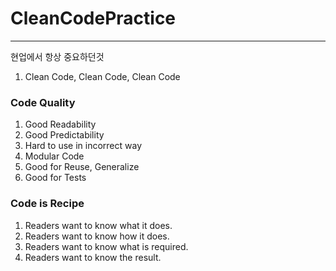 # CleanCodePractice
<hr>

현업에서 항상 중요하던것
1. Clean Code, Clean Code, Clean Code   

### Code Quality
1. Good Readability
2. Good Predictability
3. Hard to use in incorrect way
4. Modular Code
5. Good for Reuse, Generalize
6. Good for Tests


### Code is Recipe
1. Readers want to know what it does. 
2. Readers want to know how it does. 
3. Readers want to know what is required. 
4. Readers want to know the result.


